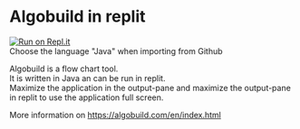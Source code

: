 # Algobuild in replit

[![Run on Repl.it](https://replit.com/badge/github/emmauscollege/AlgoBuild-replit)](https://replit.com/github/emmauscollege/AlgoBuild-replit)<br>
Choose the language "Java" when importing from Github

Algobuild is a flow chart tool. <br> 
It is written in Java an can be run in replit. <br>
Maximize the application in the output-pane and 
maximize the output-pane in replit to use the application full screen.

More information on
https://algobuild.com/en/index.html


